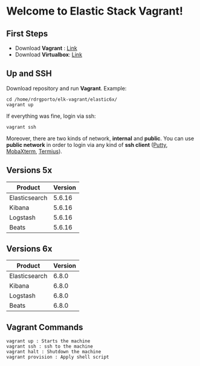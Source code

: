 # Welcome to Elastic Stack Vagrant!

## First Steps

 - Download **Vagrant** : [Link](https://www.vagrantup.com/downloads.html)
 - Download **Virtualbox**: [Link](https://www.virtualbox.org/wiki/Downloads)

## Up and SSH

Download repository and run **Vagrant**. Example:

    cd /home/rdrgporto/elk-vagrant/elastic6x/
    vagrant up

If everything was fine, login via ssh:

    vagrant ssh

Moreover, there are two kinds of network, **internal** and **public**. You can use **public network** in order to login via any kind of **ssh client** ([Putty](https://www.putty.org/), [MobaXterm](https://mobaxterm.mobatek.net/), [Termius](https://www.termius.com/)).

## Versions 5x

| Product | Version |
|--|--|
| Elasticsearch |  5.6.16 |
| Kibana |  5.6.16 |
| Logstash |  5.6.16 |
| Beats |  5.6.16 |

## Versions 6x

| Product | Version |
|--|--|
| Elasticsearch |  6.8.0 |
| Kibana |  6.8.0 |
| Logstash |  6.8.0 |
| Beats |  6.8.0 |

## Vagrant Commands

```
vagrant up : Starts the machine
vagrant ssh : ssh to the machine
vagrant halt : Shutdown the machine
vagrant provision : Apply shell script
```
